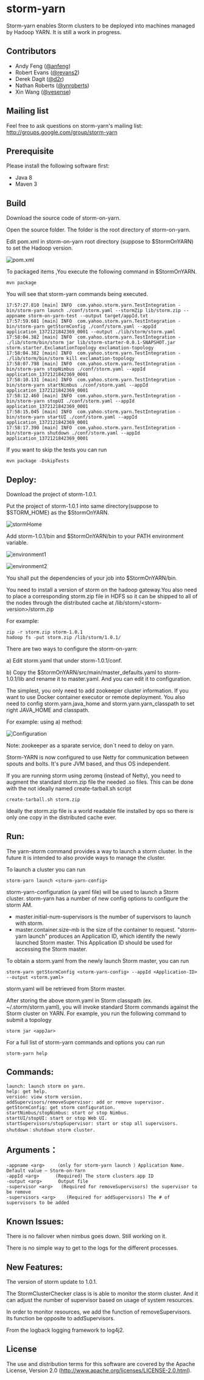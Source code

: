 <!--
  Copyright (c) 2013 Yahoo! Inc. All Rights Reserved.

  Licensed under the Apache License, Version 2.0 (the "License");
  you may not use this file except in compliance with the License.
  You may obtain a copy of the License at

    http://www.apache.org/licenses/LICENSE-2.0

  Unless required by applicable law or agreed to in writing, software
  distributed under the License is distributed on an "AS IS" BASIS,
  WITHOUT WARRANTIES OR CONDITIONS OF ANY KIND, either express or implied.
  See the License for the specific language governing permissions and
  limitations under the License. See accompanying LICENSE file.
-->

storm-yarn
=================
Storm-yarn enables Storm clusters to be deployed into machines managed by Hadoop YARN.  It is still a work
in progress.


## Contributors

* Andy Feng ([@anfeng](https://github.com/anfeng))
* Robert Evans ([@revans2](https://github.com/revans2))
* Derek Dagit ([@d2r](https://github.com/d2r))
* Nathan Roberts ([@ynroberts](https://github.com/ynroberts))
* Xin Wang ([@vesense](https://github.com/vesense))

## Mailing list

Feel free to ask questions on storm-yarn's mailing list: http://groups.google.com/group/storm-yarn

## Prerequisite

Please install the following software first:
   * Java 8
   * Maven 3
   
## Build

Download the source code of storm-on-yarn.

Open the source folder. The folder is the root directory of storm-on-yarn.

Edit pom.xml in storm-on-yarn root directory (suppose to $StormOnYARN) to set the Hadoop version.

![pom.xml](https://github.com/wendyshusband/storm-yarn/blob/storm-1.0.1/image/editpom.png)

To packaged items ,You execute the following command in  $StormOnYARN.

    mvn package

You will see that storm-yarn commands being executed.
<pre><code>17:57:27.810 [main] INFO  com.yahoo.storm.yarn.TestIntegration - bin/storm-yarn launch ./conf/storm.yaml --stormZip lib/storm.zip --appname storm-on-yarn-test --output target/appId.txt
17:57:59.681 [main] INFO  com.yahoo.storm.yarn.TestIntegration - bin/storm-yarn getStormConfig ./conf/storm.yaml --appId application_1372121842369_0001 --output ./lib/storm/storm.yaml
17:58:04.382 [main] INFO  com.yahoo.storm.yarn.TestIntegration - ./lib/storm/bin/storm jar lib/storm-starter-0.0.1-SNAPSHOT.jar storm.starter.ExclamationTopology exclamation-topology
17:58:04.382 [main] INFO  com.yahoo.storm.yarn.TestIntegration - ./lib/storm/bin/storm kill exclamation-topology
17:58:07.798 [main] INFO  com.yahoo.storm.yarn.TestIntegration - bin/storm-yarn stopNimbus ./conf/storm.yaml --appId application_1372121842369_0001
17:58:10.131 [main] INFO  com.yahoo.storm.yarn.TestIntegration - bin/storm-yarn startNimbus ./conf/storm.yaml --appId application_1372121842369_0001
17:58:12.460 [main] INFO  com.yahoo.storm.yarn.TestIntegration - bin/storm-yarn stopUI ./conf/storm.yaml --appId application_1372121842369_0001
17:58:15.045 [main] INFO  com.yahoo.storm.yarn.TestIntegration - bin/storm-yarn startUI ./conf/storm.yaml --appId application_1372121842369_0001
17:58:17.390 [main] INFO  com.yahoo.storm.yarn.TestIntegration - bin/storm-yarn shutdown ./conf/storm.yaml --appId application_1372121842369_0001
</code></pre>

If you want to skip the tests you can run

    mvn package -DskipTests

## Deploy:

Download the project of storm-1.0.1.

Put the project of storm-1.0.1 into same directory(suppose to $STORM_HOME) as the $StormOnYARN.

![stormHome](https://github.com/wendyshusband/storm-yarn/blob/storm-1.0.1/image/stormhome.png)

Add storm-1.0.1/bin and $StormOnYARN/bin to your PATH environment variable.

![environment1](https://github.com/wendyshusband/storm-yarn/blob/storm-1.0.1/image/environment.png)

![environment2](https://github.com/wendyshusband/storm-yarn/blob/storm-1.0.1/image/environment2.png)

You shall put the dependencies of your job into $StormOnYARN/bin.

You need to install a version of storm on the hadoop gateway.You also need to place a corresponding storm.zip file in HDFS so it can be shipped to all of the nodes through the distributed cache at /lib/storm/&lt;storm-version&gt;/storm.zip

For example:

    zip -r storm.zip storm-1.0.1
    hadoop fs -put storm.zip /lib/storm/1.0.1/

There are two ways to configure the storm-on-yarn:

a)    Edit storm.yaml that under storm-1.0.1/conf.

b)    Copy the $StormOnYARN/src/main/master_defaults.yaml to storm-1.0.1/lib and rename it to master.yaml. And you can edit it to configuration.

The simplest, you only need to add zookeeper cluster information. If you want to use Docker container executor or remote deployment. You also need to config storm.yarn.java_home and storm.yarn.yarn_classpath to set right JAVA_HOME and classpath.

For example:
      using a) method:

![Configuration](https://github.com/wendyshusband/storm-yarn/blob/storm-1.0.1/image/config.png)

Note: zookeeper as a sparate service, don`t need to deloy on yarn.

Storm-YARN is now configured to use Netty for communication between spouts and bolts.
It's pure JVM based, and thus OS independent.

If you are running storm using zeromq (instead of Netty), you need to augment the standard
storm.zip file the needed .so files. This can be done with the not ideally
named create-tarball.sh script

    create-tarball.sh storm.zip

Ideally the storm.zip file is a world readable file installed by ops so there is
only one copy in the distributed cache ever.

## Run:

The yarn-storm command provides a way to launch a storm cluster.  In the future
it is intended to also provide ways to manage the cluster.

To launch a cluster you can run

    storm-yarn launch <storm-yarn-config>

storm-yarn-configuration (a yaml file) will be used to launch a Storm cluster.
storm-yarn has a number of new config options to configure the storm AM.
   * master.initial-num-supervisors is the number of supervisors to launch with storm.
   * master.container.size-mb is the size of the container to request.
"storm-yarn launch" produces an Application ID, which identify the newly launched Storm master.
This Application ID should be used for accessing the Storm master.

To obtain a storm.yaml from the newly launch Storm master, you can run

    storm-yarn getStormConfig <storm-yarn-config> --appId <Application-ID> --output <storm.yaml>

storm.yaml will be retrieved from Storm master.  

After storing the above storm.yaml in Storm classpath (ex. ~/.storm/storm.yaml), you will 
invoke standard Storm commands against the Storm cluster on YARN. For example, you run 
the following command to submit a topology

    storm jar <appJar>

For a full list of storm-yarn commands and options you can run

    storm-yarn help

## Commands:

    launch: launch storm on yarn.
    help: get help.
    version: view storm version.
    addSupervisors/removeSupervisor: add or remove supervisor.
    getStormConfig: get storm configuration.
    startNimbus/stopNimbus: start or stop Nimbus. 
    startUI/stopUI: start or stop Web UI.
    startSupervisors/stopSupervisor: start or stop all supervisors. 
    shutdown：shutdown storm cluster.
 
##  Arguments：

    -appname <arg>    （only for storm-yarn launch ）Application Name. Default value – Storm-on-Yarn
    -appId <arg>      (Required) The storm clusters app ID
    -output <arg>      Output file
    -supervisor <arg>   (Required for removeSupervisors) the supervisor to be remove
    -supervisors <arg>    (Required for addSupervisors) The # of supervisors to be added

## Known Issues:

There is no failover when nimbus goes down. Still working on it.

There is no simple way to get to the logs for the different processes.

## New Features:

The version of storm update to 1.0.1.

The StormClusterChecker class is is able to monitor the storm cluster. And it can adjust the number of supervisor based on usage of system resources.

In order to monitor resources, we add the function of removeSupervisors. Its function be opposite to addSupervisors.

From the logback logging framework to log4j2.

## License

The use and distribution terms for this software are covered by the
Apache License, Version 2.0 (http://www.apache.org/licenses/LICENSE-2.0.html).

